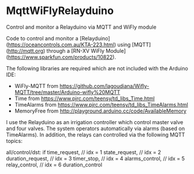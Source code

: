 # MqttWiFlyRelayduino
Control and monitor a Relayduino via MQTT and WiFly module

Code to control and monitor a [Relayduino] (https://oceancontrols.com.au/KTA-223.html) using [MQTT] (http://mqtt.org) through a [RN-XV WiFly Module] (https://www.sparkfun.com/products/10822).

The following libraries are required which are not included with the Arduino IDE:

* WiFly-MQTT from https://github.com/lagoudiana/Wifly-MQTT/tree/master/Arduino-wifly%20MQTT
* Time from https://www.pjrc.com/teensy/td_libs_Time.html
* TimeAlarms from https://www.pjrc.com/teensy/td_libs_TimeAlarms.html
* MemoryFree from http://playground.arduino.cc/code/AvailableMemory

I use the Relayduino as an irrigation controller which control master valve and four valves. The system operators automatically via alarms (based on TimeAlarms). In addition, the relays can controlled via the following MQTT topics:

all/control/dst: if 
                                          time_request,     // idx = 1
                                          state_request,    // idx = 2
                                          duration_request, // idx = 3
                                          timer_stop,       // idx = 4
                                          alarms_control,   // idx = 5
                                          relay_control,    // idx = 6
                                          duration_control

